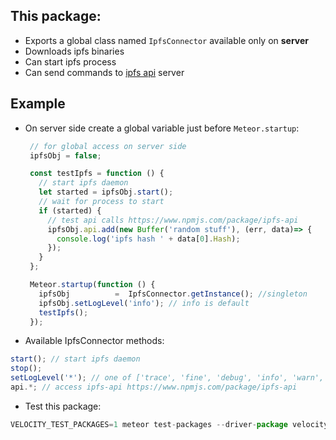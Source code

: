 ## This package:
 * Exports a global class named `IpfsConnector` available only on **server**
 * Downloads ipfs binaries
 * Can start ipfs process
 * Can send commands  to [ipfs api](https://ipfs.io/docs/api/) server

## Example

 * On server side create a global variable just before `Meteor.startup`:

   ```javascript
	// for global access on server side
	ipfsObj = false;

	const testIpfs = function () {
	  // start ipfs daemon
	  let started = ipfsObj.start();
	  // wait for process to start
	  if (started) {
	    // test api calls https://www.npmjs.com/package/ipfs-api
	    ipfsObj.api.add(new Buffer('random stuff'), (err, data)=> {
	      console.log('ipfs hash ' + data[0].Hash);
	    });
	  }
	};

	Meteor.startup(function () {
	  ipfsObj          =  IpfsConnector.getInstance(); //singleton
	  ipfsObj.setLogLevel('info'); // info is default
	  testIpfs();
	});
   ```
 * Available IpfsConnector methods:

 ```javascript
 start(); // start ipfs daemon
 stop();
 setLogLevel('*'); // one of ['trace', 'fine', 'debug', 'info', 'warn', 'error']
 api.*; // access ipfs-api https://www.npmjs.com/package/ipfs-api
 ```
 * Test this package:

 ```javascript
 VELOCITY_TEST_PACKAGES=1 meteor test-packages --driver-package velocity:console-reporter akasha:meteor-ipfs
 ```

